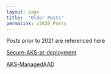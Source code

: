 ```yaml
---
layout: page
title:  "Older Posts"
permalink: /2020_Posts
---
```


Posts prior to 2021 are referenced here

[Secure-AKS-at-deployment](http://blog.teknews.cloud/archives/2019_Posts/Secure-AKS-at-deployment)

[AKS-ManagedAAD](http://blog.teknews.cloud/2020_Posts/AKS-ManagedAAD)
